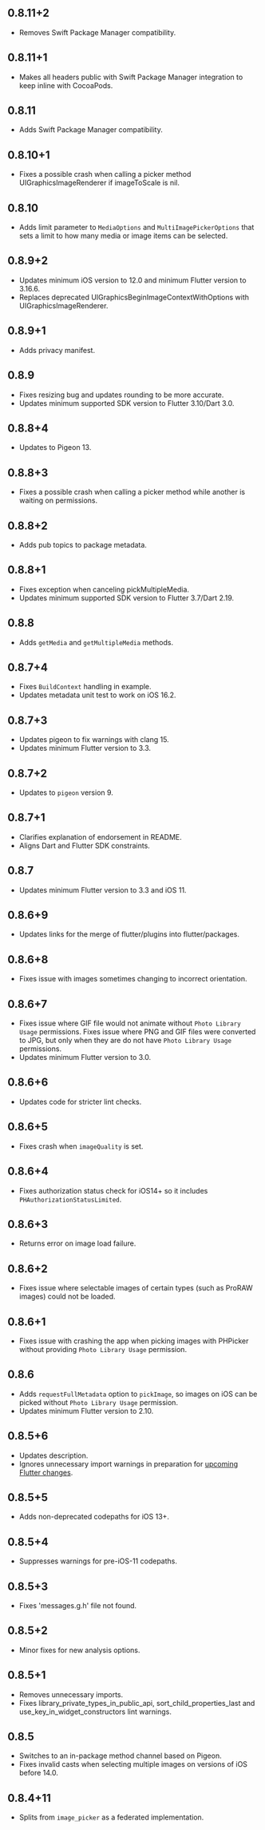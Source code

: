 ## 0.8.11+2

* Removes Swift Package Manager compatibility.

## 0.8.11+1

* Makes all headers public with Swift Package Manager integration to keep inline with CocoaPods.

## 0.8.11

* Adds Swift Package Manager compatibility.

## 0.8.10+1

* Fixes a possible crash when calling a picker method UIGraphicsImageRenderer if imageToScale is nil.

## 0.8.10

* Adds limit parameter to `MediaOptions` and `MultiImagePickerOptions` that sets a limit to how many media or image items can be selected.

## 0.8.9+2

* Updates minimum iOS version to 12.0 and minimum Flutter version to 3.16.6.
* Replaces deprecated UIGraphicsBeginImageContextWithOptions with UIGraphicsImageRenderer.

## 0.8.9+1

* Adds privacy manifest.

## 0.8.9

* Fixes resizing bug and updates rounding to be more accurate.
* Updates minimum supported SDK version to Flutter 3.10/Dart 3.0.

## 0.8.8+4

* Updates to Pigeon 13.

## 0.8.8+3

* Fixes a possible crash when calling a picker method while another is waiting on permissions.

## 0.8.8+2

* Adds pub topics to package metadata.

## 0.8.8+1

* Fixes exception when canceling pickMultipleMedia.
* Updates minimum supported SDK version to Flutter 3.7/Dart 2.19.

## 0.8.8

* Adds `getMedia` and `getMultipleMedia` methods.

## 0.8.7+4

* Fixes `BuildContext` handling in example.
* Updates metadata unit test to work on iOS 16.2.

## 0.8.7+3

* Updates pigeon to fix warnings with clang 15.
* Updates minimum Flutter version to 3.3.

## 0.8.7+2

* Updates to `pigeon` version 9.

## 0.8.7+1

* Clarifies explanation of endorsement in README.
* Aligns Dart and Flutter SDK constraints.

## 0.8.7

* Updates minimum Flutter version to 3.3 and iOS 11.

## 0.8.6+9

* Updates links for the merge of flutter/plugins into flutter/packages.

## 0.8.6+8

* Fixes issue with images sometimes changing to incorrect orientation.

## 0.8.6+7

* Fixes issue where GIF file would not animate without `Photo Library Usage` permissions. Fixes issue where PNG and GIF files were converted to JPG, but only when they are do not have `Photo Library Usage` permissions.
* Updates minimum Flutter version to 3.0.

## 0.8.6+6

* Updates code for stricter lint checks.

## 0.8.6+5

* Fixes crash when `imageQuality` is set.

## 0.8.6+4

* Fixes authorization status check for iOS14+ so it includes `PHAuthorizationStatusLimited`.

## 0.8.6+3

* Returns error on image load failure.

## 0.8.6+2

* Fixes issue where selectable images of certain types (such as ProRAW images) could not be loaded.

## 0.8.6+1

* Fixes issue with crashing the app when picking images with PHPicker without providing `Photo Library Usage` permission.

## 0.8.6

* Adds `requestFullMetadata` option to `pickImage`, so images on iOS can be picked without `Photo Library Usage` permission.
* Updates minimum Flutter version to 2.10.

## 0.8.5+6

* Updates description.
* Ignores unnecessary import warnings in preparation for [upcoming Flutter changes](https://github.com/flutter/flutter/pull/106316).

## 0.8.5+5

* Adds non-deprecated codepaths for iOS 13+.

## 0.8.5+4

* Suppresses warnings for pre-iOS-11 codepaths.

## 0.8.5+3

* Fixes 'messages.g.h' file not found.

## 0.8.5+2

* Minor fixes for new analysis options.

## 0.8.5+1

* Removes unnecessary imports.
* Fixes library_private_types_in_public_api, sort_child_properties_last and use_key_in_widget_constructors
  lint warnings.

## 0.8.5

* Switches to an in-package method channel based on Pigeon.
* Fixes invalid casts when selecting multiple images on versions of iOS before
  14.0.

## 0.8.4+11

* Splits from `image_picker` as a federated implementation.
